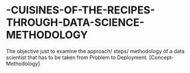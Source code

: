 # -CUISINES-OF-THE-RECIPES-THROUGH-DATA-SCIENCE-METHODOLOGY
The objective just to examine the approach/ steps/ methodology of a data scientist that has to be taken from Problem to Deployment. [Concept- Methodology]
